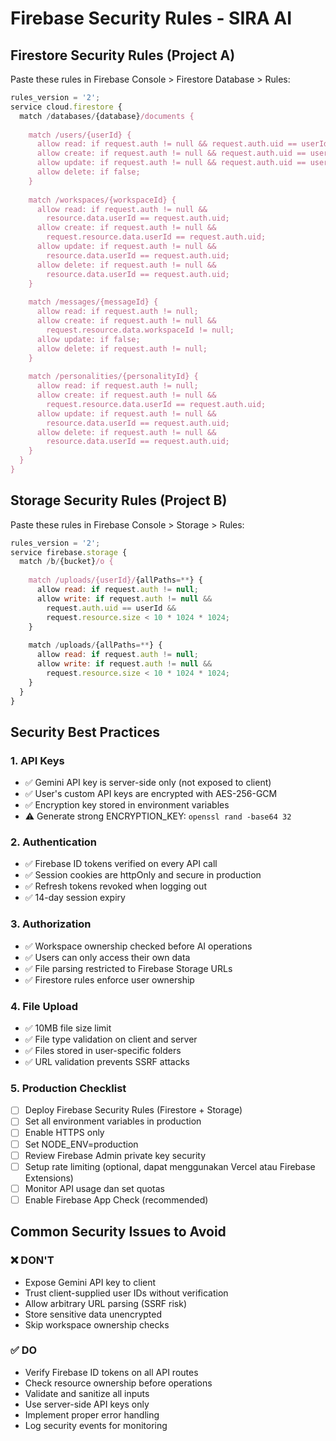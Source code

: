 # Firebase Security Rules - SIRA AI

## Firestore Security Rules (Project A)

Paste these rules in Firebase Console > Firestore Database > Rules:

```javascript
rules_version = '2';
service cloud.firestore {
  match /databases/{database}/documents {
    
    match /users/{userId} {
      allow read: if request.auth != null && request.auth.uid == userId;
      allow create: if request.auth != null && request.auth.uid == userId;
      allow update: if request.auth != null && request.auth.uid == userId;
      allow delete: if false;
    }
    
    match /workspaces/{workspaceId} {
      allow read: if request.auth != null && 
        resource.data.userId == request.auth.uid;
      allow create: if request.auth != null && 
        request.resource.data.userId == request.auth.uid;
      allow update: if request.auth != null && 
        resource.data.userId == request.auth.uid;
      allow delete: if request.auth != null && 
        resource.data.userId == request.auth.uid;
    }
    
    match /messages/{messageId} {
      allow read: if request.auth != null;
      allow create: if request.auth != null && 
        request.resource.data.workspaceId != null;
      allow update: if false;
      allow delete: if request.auth != null;
    }
    
    match /personalities/{personalityId} {
      allow read: if request.auth != null;
      allow create: if request.auth != null && 
        request.resource.data.userId == request.auth.uid;
      allow update: if request.auth != null && 
        resource.data.userId == request.auth.uid;
      allow delete: if request.auth != null && 
        resource.data.userId == request.auth.uid;
    }
  }
}
```

## Storage Security Rules (Project B)

Paste these rules in Firebase Console > Storage > Rules:

```javascript
rules_version = '2';
service firebase.storage {
  match /b/{bucket}/o {
    
    match /uploads/{userId}/{allPaths=**} {
      allow read: if request.auth != null;
      allow write: if request.auth != null && 
        request.auth.uid == userId &&
        request.resource.size < 10 * 1024 * 1024;
    }
    
    match /uploads/{allPaths=**} {
      allow read: if request.auth != null;
      allow write: if request.auth != null &&
        request.resource.size < 10 * 1024 * 1024;
    }
  }
}
```

## Security Best Practices

### 1. API Keys
- ✅ Gemini API key is server-side only (not exposed to client)
- ✅ User's custom API keys are encrypted with AES-256-GCM
- ✅ Encryption key stored in environment variables
- ⚠️ Generate strong ENCRYPTION_KEY: `openssl rand -base64 32`

### 2. Authentication
- ✅ Firebase ID tokens verified on every API call
- ✅ Session cookies are httpOnly and secure in production
- ✅ Refresh tokens revoked when logging out
- ✅ 14-day session expiry

### 3. Authorization
- ✅ Workspace ownership checked before AI operations
- ✅ Users can only access their own data
- ✅ File parsing restricted to Firebase Storage URLs
- ✅ Firestore rules enforce user ownership

### 4. File Upload
- ✅ 10MB file size limit
- ✅ File type validation on client and server
- ✅ Files stored in user-specific folders
- ✅ URL validation prevents SSRF attacks

### 5. Production Checklist
- [ ] Deploy Firebase Security Rules (Firestore + Storage)
- [ ] Set all environment variables in production
- [ ] Enable HTTPS only
- [ ] Set NODE_ENV=production
- [ ] Review Firebase Admin private key security
- [ ] Setup rate limiting (optional, dapat menggunakan Vercel atau Firebase Extensions)
- [ ] Monitor API usage dan set quotas
- [ ] Enable Firebase App Check (recommended)

## Common Security Issues to Avoid

### ❌ DON'T
- Expose Gemini API key to client
- Trust client-supplied user IDs without verification
- Allow arbitrary URL parsing (SSRF risk)
- Store sensitive data unencrypted
- Skip workspace ownership checks

### ✅ DO
- Verify Firebase ID tokens on all API routes
- Check resource ownership before operations
- Validate and sanitize all inputs
- Use server-side API keys only
- Implement proper error handling
- Log security events for monitoring
